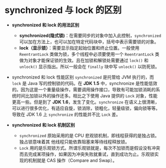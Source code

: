 # synchronized 与 lock 的区别
- **synchronized 和 lock 的用法区别**

    - **synchronized(隐式锁)**：在需要同步的对象中加入此控制，`synchronized` 可以加在方法上，也可以加在特定代码块中，括号中表示需要锁的对象。
    - **lock（显示锁）**：需要显示指定起始位置和终止位置。一般使用 `ReentrantLock` 类做为锁，多个线程中必须要使用一个 `ReentrantLock` 类做为对象才能保证锁的生效。且在加锁和解锁处需要通过 `lock()` 和 `unlock()` 显示指出。所以一般会在 `finally` 块中写 `unlock()` 以防死锁。
- synchronized 和 lock 性能区别 `synchronized` 是托管给 JVM 执行的，而 `lock` 是 Java 写的控制锁的代码。在 **JDK 1.5** 中，synchronize 是性能低效的。因为这是一个重量级操作，需要调用操作接口，导致有可能加锁消耗的系统时间比加锁以外的操作还多。相比之下使用 Java 提供的 `Lock` 对象，性能更高一些。但是到了 **JDK 1.6**，发生了变化。`synchronize` 在语义上很清晰，可以进行很多优化，有适应自旋，锁消除，锁粗化，轻量级锁，偏向锁等等。导致在 JDK 1.6 上 `synchronize` 的性能并不比 `Lock` 差。

- **synchronized 和 lock 机制区别**

    - `synchronized` 原始采用的是 CPU 悲观锁机制，即线程获得的是独占锁。独占锁意味着其 他线程只能依靠阻塞来等待线程释放锁。
    - `Lock` 用的是乐观锁方式。所谓乐观锁就是，每次不加锁而是假设没有冲突而去完成某项操作，如果因为冲突失败就重试，直到成功为止。乐观锁实现的机制就是 CAS 操作（Compare and Swap）。
